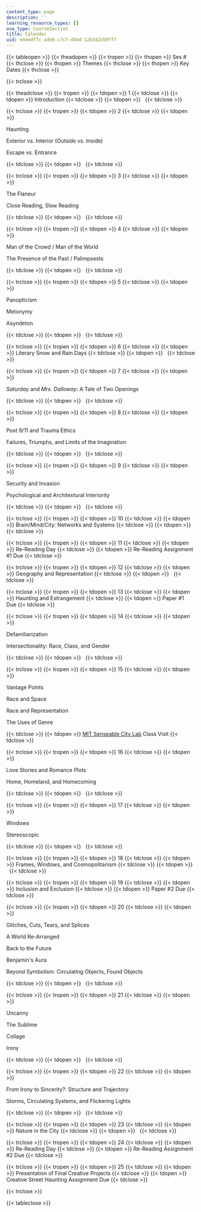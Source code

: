 ```yaml
---
content_type: page
description: ''
learning_resource_types: []
ocw_type: CourseSection
title: Calendar
uid: e4eedf7c-ade8-c7c7-45bd-12b342a50ff7
---
```


{{< tableopen >}}
{{< theadopen >}}
{{< tropen >}}
{{< thopen >}}
Ses #
{{< thclose >}}
{{< thopen >}}
Themes
{{< thclose >}}
{{< thopen >}}
Key Dates
{{< thclose >}}

{{< trclose >}}

{{< theadclose >}}
{{< tropen >}}
{{< tdopen >}}
1
{{< tdclose >}}
{{< tdopen >}}
Introduction
{{< tdclose >}}
{{< tdopen >}}
 
{{< tdclose >}}

{{< trclose >}}
{{< tropen >}}
{{< tdopen >}}
2
{{< tdclose >}}
{{< tdopen >}}


Haunting

Exterior vs. Interior (Outside vs. Inside)

Escape vs. Entrance


{{< tdclose >}}
{{< tdopen >}}
 
{{< tdclose >}}

{{< trclose >}}
{{< tropen >}}
{{< tdopen >}}
3
{{< tdclose >}}
{{< tdopen >}}


The Flaneur

Close Reading, Slow Reading


{{< tdclose >}}
{{< tdopen >}}
 
{{< tdclose >}}

{{< trclose >}}
{{< tropen >}}
{{< tdopen >}}
4
{{< tdclose >}}
{{< tdopen >}}


Man of the Crowd / Man of the World

The Presence of the Past / Palimpsests


{{< tdclose >}}
{{< tdopen >}}
 
{{< tdclose >}}

{{< trclose >}}
{{< tropen >}}
{{< tdopen >}}
5
{{< tdclose >}}
{{< tdopen >}}


Panopticism

Metonymy

Asyndeton


{{< tdclose >}}
{{< tdopen >}}
 
{{< tdclose >}}

{{< trclose >}}
{{< tropen >}}
{{< tdopen >}}
6
{{< tdclose >}}
{{< tdopen >}}
Literary Snow and Rain Days
{{< tdclose >}}
{{< tdopen >}}
 
{{< tdclose >}}

{{< trclose >}}
{{< tropen >}}
{{< tdopen >}}
7
{{< tdclose >}}
{{< tdopen >}}


_Saturday_ and _Mrs. Dalloway_: A Tale of Two Openings


{{< tdclose >}}
{{< tdopen >}}
 
{{< tdclose >}}

{{< trclose >}}
{{< tropen >}}
{{< tdopen >}}
8
{{< tdclose >}}
{{< tdopen >}}


Post 9/11 and Trauma Ethics

Failures, Triumphs, and Limits of the Imagination


{{< tdclose >}}
{{< tdopen >}}
 
{{< tdclose >}}

{{< trclose >}}
{{< tropen >}}
{{< tdopen >}}
9
{{< tdclose >}}
{{< tdopen >}}


Security and Invasion

Psychological and Architextural Interiority


{{< tdclose >}}
{{< tdopen >}}
 
{{< tdclose >}}

{{< trclose >}}
{{< tropen >}}
{{< tdopen >}}
10
{{< tdclose >}}
{{< tdopen >}}
Brain/Mind/City: Networks and Systems
{{< tdclose >}}
{{< tdopen >}}
 
{{< tdclose >}}

{{< trclose >}}
{{< tropen >}}
{{< tdopen >}}
11
{{< tdclose >}}
{{< tdopen >}}
Re-Reading Day
{{< tdclose >}}
{{< tdopen >}}
Re-Reading Assignment #1 Due
{{< tdclose >}}

{{< trclose >}}
{{< tropen >}}
{{< tdopen >}}
12
{{< tdclose >}}
{{< tdopen >}}
Geography and Representation
{{< tdclose >}}
{{< tdopen >}}
 
{{< tdclose >}}

{{< trclose >}}
{{< tropen >}}
{{< tdopen >}}
13
{{< tdclose >}}
{{< tdopen >}}
Haunting and Estrangement
{{< tdclose >}}
{{< tdopen >}}
Paper #1 Due
{{< tdclose >}}

{{< trclose >}}
{{< tropen >}}
{{< tdopen >}}
14
{{< tdclose >}}
{{< tdopen >}}


Defamiliarization

Intersectionality: Race, Class, and Gender


{{< tdclose >}}
{{< tdopen >}}
 
{{< tdclose >}}

{{< trclose >}}
{{< tropen >}}
{{< tdopen >}}
15
{{< tdclose >}}
{{< tdopen >}}


Vantage Points

Race and Space

Race and Representation

The Uses of Genre


{{< tdclose >}}
{{< tdopen >}}
[MIT Senseable City Lab](http://senseable.mit.edu/) Class Visit
{{< tdclose >}}

{{< trclose >}}
{{< tropen >}}
{{< tdopen >}}
16
{{< tdclose >}}
{{< tdopen >}}


Love Stories and Romance Plots

Home, Homeland, and Homecoming


{{< tdclose >}}
{{< tdopen >}}
 
{{< tdclose >}}

{{< trclose >}}
{{< tropen >}}
{{< tdopen >}}
17
{{< tdclose >}}
{{< tdopen >}}


Windows

Stereoscopic


{{< tdclose >}}
{{< tdopen >}}
 
{{< tdclose >}}

{{< trclose >}}
{{< tropen >}}
{{< tdopen >}}
18
{{< tdclose >}}
{{< tdopen >}}
Frames, Windows, and Cosmopolitanism
{{< tdclose >}}
{{< tdopen >}}
 
{{< tdclose >}}

{{< trclose >}}
{{< tropen >}}
{{< tdopen >}}
19
{{< tdclose >}}
{{< tdopen >}}
Inclusion and Exclusion
{{< tdclose >}}
{{< tdopen >}}
Paper #2 Due
{{< tdclose >}}

{{< trclose >}}
{{< tropen >}}
{{< tdopen >}}
20
{{< tdclose >}}
{{< tdopen >}}


Glitches, Cuts, Tears, and Splices

A World Re-Arranged

Back to the Future

Benjamin's Aura

Beyond Symbolism: Circulating Objects, Found Objects


{{< tdclose >}}
{{< tdopen >}}
 
{{< tdclose >}}

{{< trclose >}}
{{< tropen >}}
{{< tdopen >}}
21
{{< tdclose >}}
{{< tdopen >}}


Uncanny

The Sublime

Collage

Irony


{{< tdclose >}}
{{< tdopen >}}
 
{{< tdclose >}}

{{< trclose >}}
{{< tropen >}}
{{< tdopen >}}
22
{{< tdclose >}}
{{< tdopen >}}


From Irony to Sincerity?: Structure and Trajectory

Storms, Circulating Systems, and Flickering Lights


{{< tdclose >}}
{{< tdopen >}}
 
{{< tdclose >}}

{{< trclose >}}
{{< tropen >}}
{{< tdopen >}}
23
{{< tdclose >}}
{{< tdopen >}}
Nature in the City
{{< tdclose >}}
{{< tdopen >}}
 
{{< tdclose >}}

{{< trclose >}}
{{< tropen >}}
{{< tdopen >}}
24
{{< tdclose >}}
{{< tdopen >}}
Re-Reading Day
{{< tdclose >}}
{{< tdopen >}}
Re-Reading Assignment #2 Due
{{< tdclose >}}

{{< trclose >}}
{{< tropen >}}
{{< tdopen >}}
25
{{< tdclose >}}
{{< tdopen >}}
Presentation of Final Creative Projects
{{< tdclose >}}
{{< tdopen >}}
Creative Street Haunting Assignment Due
{{< tdclose >}}

{{< trclose >}}

{{< tableclose >}}